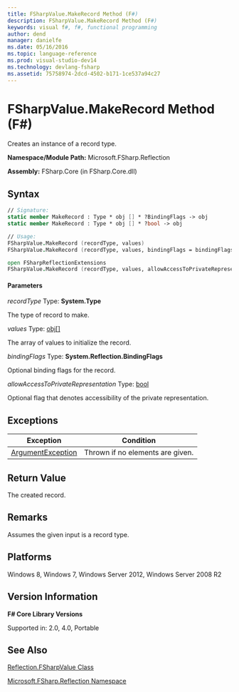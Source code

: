 ```yaml
---
title: FSharpValue.MakeRecord Method (F#)
description: FSharpValue.MakeRecord Method (F#)
keywords: visual f#, f#, functional programming
author: dend
manager: danielfe
ms.date: 05/16/2016
ms.topic: language-reference
ms.prod: visual-studio-dev14
ms.technology: devlang-fsharp
ms.assetid: 75758974-2dcd-4502-b171-1ce537a94c27 
---
```


# FSharpValue.MakeRecord Method (F#)

Creates an instance of a record type.

**Namespace/Module Path:** Microsoft.FSharp.Reflection

**Assembly:** FSharp.Core (in FSharp.Core.dll)


## Syntax

```fsharp
// Signature:
static member MakeRecord : Type * obj [] * ?BindingFlags -> obj
static member MakeRecord : Type * obj [] * ?bool -> obj

// Usage:
FSharpValue.MakeRecord (recordType, values)
FSharpValue.MakeRecord (recordType, values, bindingFlags = bindingFlags)

open FSharpReflectionExtensions
FSharpValue.MakeRecord (recordType, values, allowAccessToPrivateRepresentation = false)
```

#### Parameters
*recordType*
Type: **System.Type**


The type of record to make.


*values*
Type: [obj](https://msdn.microsoft.com/library/dcf2430f-702b-40e5-a0a1-97518bf137f7)[[]](https://msdn.microsoft.com/library/def20292-9aae-4596-9275-b94e594f8493)


The array of values to initialize the record.


*bindingFlags*
Type: **System.Reflection.BindingFlags**


Optional binding flags for the record.


*allowAccessToPrivateRepresentation*
Type: [bool](https://msdn.microsoft.com/library/89c0cf9c-49ce-4207-a3be-555851a67dd5)


Optional flag that denotes accessibility of the private representation.

## Exceptions

|Exception|Condition|
|----|----|
|[ArgumentException](https://msdn.microsoft.com/library/system.argumentexception.aspx)|Thrown if no elements are given.|

## Return Value

The created record.

## Remarks
Assumes the given input is a record type.


## Platforms
Windows 8, Windows 7, Windows Server 2012, Windows Server 2008 R2

## Version Information
**F# Core Library Versions**

Supported in: 2.0, 4.0, Portable

## See Also
[Reflection.FSharpValue Class](Reflection.FSharpValue-Class-%5BFSharp%5D.md)

[Microsoft.FSharp.Reflection Namespace](Microsoft.FSharp.Reflection-Namespace-%5BFSharp%5D.md)